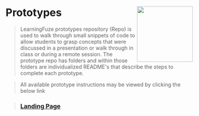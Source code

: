 # Prototypes <img align="right" src="https://github.com/Learning-Fuze/prototypes_C4.17/blob/assets/assets/images/logos/LF_LOGO.png?raw=true" width="150">

> LearningFuze prototypes repository (Repo) is used to walk through small snippets of code to allow students to grasp concepts that were discussed in a presentation or walk through in class or during a remote session. The prototype repo has folders and within those folders are individualized README's that describe the steps to complete each prototype.

> All available prototype instructions may be viewed by clicking the below link

> ### <a href="http://learning-fuze.github.io/prototypes_C4.17/#/" target="_blank">Landing Page</a>
